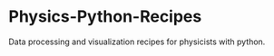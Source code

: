 Physics-Python-Recipes
======================

Data processing and visualization recipes for physicists with python.
